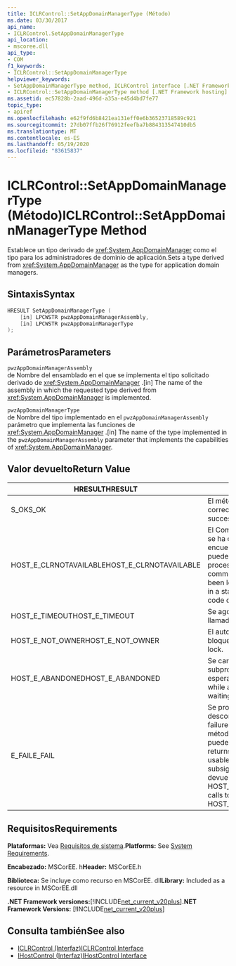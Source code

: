 ```yaml
---
title: ICLRControl::SetAppDomainManagerType (Método)
ms.date: 03/30/2017
api_name:
- ICLRControl.SetAppDomainManagerType
api_location:
- mscoree.dll
api_type:
- COM
f1_keywords:
- ICLRControl::SetAppDomainManagerType
helpviewer_keywords:
- SetAppDomainManagerType method, ICLRControl interface [.NET Framework hosting]
- ICLRControl::SetAppDomainManagerType method [.NET Framework hosting]
ms.assetid: ec57828b-2aad-496d-a35a-e45d4bd7fe77
topic_type:
- apiref
ms.openlocfilehash: e62f9fd6b8421ea131eff0e6b36523718589c921
ms.sourcegitcommit: 27db07ffb26f76912feefba7b884313547410db5
ms.translationtype: MT
ms.contentlocale: es-ES
ms.lasthandoff: 05/19/2020
ms.locfileid: "83615837"
---
```

# <a name="iclrcontrolsetappdomainmanagertype-method"></a><span data-ttu-id="8b4b6-102">ICLRControl::SetAppDomainManagerType (Método)</span><span class="sxs-lookup"><span data-stu-id="8b4b6-102">ICLRControl::SetAppDomainManagerType Method</span></span>
<span data-ttu-id="8b4b6-103">Establece un tipo derivado de <xref:System.AppDomainManager> como el tipo para los administradores de dominio de aplicación.</span><span class="sxs-lookup"><span data-stu-id="8b4b6-103">Sets a type derived from <xref:System.AppDomainManager> as the type for application domain managers.</span></span>  
  
## <a name="syntax"></a><span data-ttu-id="8b4b6-104">Sintaxis</span><span class="sxs-lookup"><span data-stu-id="8b4b6-104">Syntax</span></span>  
  
```cpp  
HRESULT SetAppDomainManagerType (  
    [in] LPCWSTR pwzAppDomainManagerAssembly,  
    [in] LPCWSTR pwzAppDomainManagerType  
);  
```  
  
## <a name="parameters"></a><span data-ttu-id="8b4b6-105">Parámetros</span><span class="sxs-lookup"><span data-stu-id="8b4b6-105">Parameters</span></span>  
 `pwzAppDomainManagerAssembly`  
 <span data-ttu-id="8b4b6-106">de Nombre del ensamblado en el que se implementa el tipo solicitado derivado de <xref:System.AppDomainManager> .</span><span class="sxs-lookup"><span data-stu-id="8b4b6-106">[in] The name of the assembly in which the requested type derived from <xref:System.AppDomainManager> is implemented.</span></span>  
  
 `pwzAppDomainManagerType`  
 <span data-ttu-id="8b4b6-107">de Nombre del tipo implementado en el `pwzAppDomainManagerAssembly` parámetro que implementa las funciones de <xref:System.AppDomainManager> .</span><span class="sxs-lookup"><span data-stu-id="8b4b6-107">[in] The name of the type implemented in the `pwzAppDomainManagerAssembly` parameter that implements the capabilities of <xref:System.AppDomainManager>.</span></span>  
  
## <a name="return-value"></a><span data-ttu-id="8b4b6-108">Valor devuelto</span><span class="sxs-lookup"><span data-stu-id="8b4b6-108">Return Value</span></span>  
  
|<span data-ttu-id="8b4b6-109">HRESULT</span><span class="sxs-lookup"><span data-stu-id="8b4b6-109">HRESULT</span></span>|<span data-ttu-id="8b4b6-110">Descripción</span><span class="sxs-lookup"><span data-stu-id="8b4b6-110">Description</span></span>|  
|-------------|-----------------|  
|<span data-ttu-id="8b4b6-111">S_OK</span><span class="sxs-lookup"><span data-stu-id="8b4b6-111">S_OK</span></span>|<span data-ttu-id="8b4b6-112">El método se devolvió correctamente.</span><span class="sxs-lookup"><span data-stu-id="8b4b6-112">The method returned successfully.</span></span>|  
|<span data-ttu-id="8b4b6-113">HOST_E_CLRNOTAVAILABLE</span><span class="sxs-lookup"><span data-stu-id="8b4b6-113">HOST_E_CLRNOTAVAILABLE</span></span>|<span data-ttu-id="8b4b6-114">El Common Language Runtime (CLR) no se ha cargado en un proceso o el CLR se encuentra en un estado en el que no puede ejecutar código administrado ni procesar la llamada correctamente.</span><span class="sxs-lookup"><span data-stu-id="8b4b6-114">The common language runtime (CLR) has not been loaded into a process, or the CLR is in a state in which it cannot run managed code or process the call successfully.</span></span>|  
|<span data-ttu-id="8b4b6-115">HOST_E_TIMEOUT</span><span class="sxs-lookup"><span data-stu-id="8b4b6-115">HOST_E_TIMEOUT</span></span>|<span data-ttu-id="8b4b6-116">Se agotó el tiempo de espera de la llamada.</span><span class="sxs-lookup"><span data-stu-id="8b4b6-116">The call timed out.</span></span>|  
|<span data-ttu-id="8b4b6-117">HOST_E_NOT_OWNER</span><span class="sxs-lookup"><span data-stu-id="8b4b6-117">HOST_E_NOT_OWNER</span></span>|<span data-ttu-id="8b4b6-118">El autor de la llamada no posee el bloqueo.</span><span class="sxs-lookup"><span data-stu-id="8b4b6-118">The caller does not own the lock.</span></span>|  
|<span data-ttu-id="8b4b6-119">HOST_E_ABANDONED</span><span class="sxs-lookup"><span data-stu-id="8b4b6-119">HOST_E_ABANDONED</span></span>|<span data-ttu-id="8b4b6-120">Se canceló un evento mientras un subproceso o fibra bloqueados estaba esperando en él.</span><span class="sxs-lookup"><span data-stu-id="8b4b6-120">An event was canceled while a blocked thread or fiber was waiting on it.</span></span>|  
|<span data-ttu-id="8b4b6-121">E_FAIL</span><span class="sxs-lookup"><span data-stu-id="8b4b6-121">E_FAIL</span></span>|<span data-ttu-id="8b4b6-122">Se produjo un error grave desconocido.</span><span class="sxs-lookup"><span data-stu-id="8b4b6-122">An unknown catastrophic failure occurred.</span></span> <span data-ttu-id="8b4b6-123">Después de que un método devuelve E_FAIL, CLR ya no se puede usar en el proceso.</span><span class="sxs-lookup"><span data-stu-id="8b4b6-123">After a method returns E_FAIL, the CLR is no longer usable within the process.</span></span> <span data-ttu-id="8b4b6-124">Las llamadas subsiguientes a métodos de hospedaje devuelven HOST_E_CLRNOTAVAILABLE.</span><span class="sxs-lookup"><span data-stu-id="8b4b6-124">Subsequent calls to hosting methods return HOST_E_CLRNOTAVAILABLE.</span></span>|  
  
## <a name="requirements"></a><span data-ttu-id="8b4b6-125">Requisitos</span><span class="sxs-lookup"><span data-stu-id="8b4b6-125">Requirements</span></span>  
 <span data-ttu-id="8b4b6-126">**Plataformas:** Vea [Requisitos de sistema](../../get-started/system-requirements.md).</span><span class="sxs-lookup"><span data-stu-id="8b4b6-126">**Platforms:** See [System Requirements](../../get-started/system-requirements.md).</span></span>  
  
 <span data-ttu-id="8b4b6-127">**Encabezado:** MSCorEE. h</span><span class="sxs-lookup"><span data-stu-id="8b4b6-127">**Header:** MSCorEE.h</span></span>  
  
 <span data-ttu-id="8b4b6-128">**Biblioteca:** Se incluye como recurso en MSCorEE. dll</span><span class="sxs-lookup"><span data-stu-id="8b4b6-128">**Library:** Included as a resource in MSCorEE.dll</span></span>  
  
 <span data-ttu-id="8b4b6-129">**.NET Framework versiones:**[!INCLUDE[net_current_v20plus](../../../../includes/net-current-v20plus-md.md)]</span><span class="sxs-lookup"><span data-stu-id="8b4b6-129">**.NET Framework Versions:** [!INCLUDE[net_current_v20plus](../../../../includes/net-current-v20plus-md.md)]</span></span>  
  
## <a name="see-also"></a><span data-ttu-id="8b4b6-130">Consulta también</span><span class="sxs-lookup"><span data-stu-id="8b4b6-130">See also</span></span>

- [<span data-ttu-id="8b4b6-131">ICLRControl (Interfaz)</span><span class="sxs-lookup"><span data-stu-id="8b4b6-131">ICLRControl Interface</span></span>](iclrcontrol-interface.md)
- [<span data-ttu-id="8b4b6-132">IHostControl (Interfaz)</span><span class="sxs-lookup"><span data-stu-id="8b4b6-132">IHostControl Interface</span></span>](ihostcontrol-interface.md)
